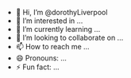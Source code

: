 - 👋 Hi, I’m @dorothyLiverpool
- 👀 I’m interested in ...
- 🌱 I’m currently learning ...
- 💞️ I’m looking to collaborate on ...
- 📫 How to reach me ...
- 😄 Pronouns: ...
- ⚡ Fun fact: ...

<!---
dorothyLiverpool/dorothyLiverpool is a ✨ special ✨ repository because its `README.md` (this file) appears on your GitHub profile.
You can click the Preview link to take a look at your changes.
--->

